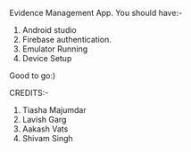Evidence Management App. 
  You should have:-
  1. Android studio
  2. Firebase authentication.
  3. Emulator Running
  4. Device Setup

Good to go:)

CREDITS:-
1. Tiasha Majumdar
2. Lavish Garg
3. Aakash Vats
4. Shivam Singh

